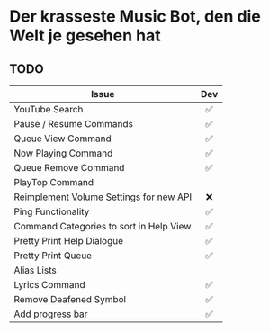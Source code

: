 # Der krasseste Music Bot, den die Welt je gesehen hat

## TODO

| Issue                                   |        Dev         |
| --------------------------------------- | :----------------: |
| YouTube Search                          | :white_check_mark: |
| Pause / Resume Commands                 | :white_check_mark: |
| Queue View Command                      | :white_check_mark: |
| Now Playing Command                     | :white_check_mark: |
| Queue Remove Command                    | :white_check_mark: |
| PlayTop Command                         |                    |
| Reimplement Volume Settings for new API |        :x:         |
| Ping Functionality                      | :white_check_mark: |
| Command Categories to sort in Help View | :white_check_mark: |
| Pretty Print Help Dialogue              | :white_check_mark: |
| Pretty Print Queue                      | :white_check_mark: |
| Alias Lists                             |                    |
| Lyrics Command                          | :white_check_mark: |
| Remove Deafened Symbol                  | :white_check_mark: |
| Add progress bar                        | :white_check_mark: |
